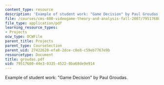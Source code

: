 ```yaml
---
content_type: resource
description: 'Example of student work: "Game Decision" by Paul Groudas.'
file: /courses/cms-600-videogame-theory-and-analysis-fall-2007/7951768044e3033545220ba68de9e914_groudas.pdf
file_type: application/pdf
learning_resource_types:
- Projects
ocw_type: OCWFile
parent_title: Projects
parent_type: CourseSection
parent_uid: 27422620-efa8-2dce-c8e8-c59eb7767e9b
resourcetype: Document
title: groudas.pdf
uid: 79517680-44e3-0335-4522-0ba68de9e914
---
```

Example of student work: "Game Decision" by Paul Groudas.

